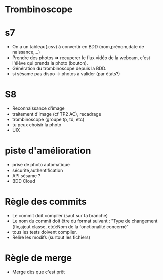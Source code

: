# Trombinoscope

# s7

- On a un tableau(.csv) à convertir en BDD (nom,prénom,date de naissance,...)
- Prendre des photos => recuperer le flux vidéo de la webcam, c'est l'élève qui prends la photo (bouton).
- Génération du trombinoscope depuis la BDD.
- si sésame pas dispo -> photos à valider (par états?)

# S8
- Reconnaissance d'image
- traitement d'image (cf TP2 AC), recadrage
- trombinoscope (groupe tp, td, etc)
- tu peux choisir la photo
- UIX

# piste d'amélioration
- prise de photo automatique
- sécurité,authentification
- API sésame ?
- BDD Cloud

# Règle des commits
- Le commit doit compiler (sauf sur ta branche)
- Le nom du commit doit être du format suivant : "Type de changement (fix,ajout classe, etc):Nom de la fonctionalité concerné"
- tous les tests doivent compiler.
- Relire les modifs (surtout les fichiers)

# Règle de merge
- Merge dès que c'est prêt



